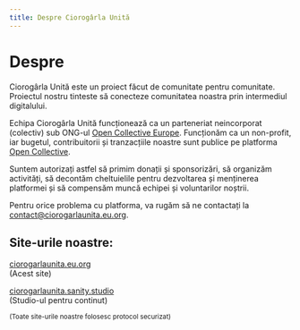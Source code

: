 ```yaml
---
title: Despre Ciorogârla Unită
---
```


# Despre

Ciorogârla Unită este un proiect făcut de comunitate
pentru comunitate. Proiectul nostru tinteste să conecteze
comunitatea noastra prin intermediul digitalului.

Echipa Ciorogârla Unită funcționează ca
un parteneriat neincorporat (colectiv) sub ONG-ul
[Open Collective Europe](https://oceurope.org). Funcționăm
ca un non-profit, iar bugetul, contribuitorii și tranzacțiile
noastre sunt publice pe platforma [Open Collective](https://opencollective.com/ciorogarlaunita).

Suntem autorizați astfel să primim donații și sponsorizări,
să organizăm activități, să decontăm
cheltuielile pentru dezvoltarea și menținerea platformei și
să compensăm muncă echipei și voluntarilor noștrii.

Pentru orice problema cu platforma, va rugăm să ne contactați
la [contact@ciorogarlaunita.eu.org](mailto:contact@ciorogarlaunita.eu.org).

## Site-urile noastre:

[ciorogarlaunita.eu.org](https://ciorogarlaunita.eu.org)\
(Acest site)

<!-- [app.ciorogarlaunita.eu.org](https://app.ciorogarlaunita.eu.org)\ -->
<!-- (Aplicatia web) -->

<!-- [auth.ciorogarlaunita.eu.org](https://auth.ciorogarlaunita.eu.org)\ -->
<!-- (Autentificare) -->

<!-- [ciorogarlaunita.web.app](https://ciorogarlaunita.web.app)\ -->
<!-- (Alias la aplicatia web) -->

<!-- [ciorogarlaunita.firebaseapp.com](https://ciorogarlaunita.firebaseapp.com)\ -->
<!-- (Alias la aplicatia web & logica interna) -->

[ciorogarlaunita.sanity.studio](https://ciorogarlaunita.sanity.studio)\
(Studio-ul pentru continut)

<sub>(Toate site-urile noastre folosesc protocol securizat)</sub>
